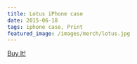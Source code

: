 ```yaml
---
title: Lotus iPhone case
date: 2015-06-18
tags: iphone case, Print
featured_image: /images/merch/lotus.jpg
---
```

<a target="_blank" class="s6-link" href="http://society6.com/product/lotus-dwe_iphone-case#9=375&52=377">Buy It!</a>